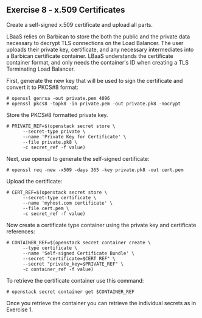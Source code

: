 ## Exercise 8 - x.509 Certificates
Create a self-signed x.509 certificate and upload all parts.

LBaaS relies on Barbican to store the both the public and the private data necessary to decrypt TLS connections on the Load Balancer. The user uploads their private key, certificate, and any necessary intermediates into a Barbican certificate container. LBaaS understands the certificate container format, and only needs the container's ID when creating a TLS Terminating Load Balancer.

First, generate the new key that will be used to sign the certificate and convert it to PKCS#8 format:

    # openssl genrsa -out private.pem 4096
    # openssl pkcs8 -topk8 -in private.pem -out private.pk8 -nocrypt

Store the PKCS#8 formatted private key.

    # PRIVATE_REF=$(openstack secret store \
          --secret-type private \
          --name 'Private Key for Certificate' \
          --file private.pk8 \
          -c secret_ref -f value)

Next, use openssl to generate the self-signed certificate:

    # openssl req -new -x509 -days 365 -key private.pk8 -out cert.pem

Upload the certificate:

    # CERT_REF=$(openstack secret store \
          --secret-type certificate \
          --name 'myhost.com certificate' \
          --file cert.pem \
          -c secret_ref -f value)

Now create a certificate type container using the private key and certificate references:

    # CONTAINER_REF=$(openstack secret container create \
          --type certificate \
          --name 'Self-signed Certificate Bundle' \
          --secret "certificate=$CERT_REF" \
          --secret "private_key=$PRIVATE_REF" \
          -c container_ref -f value)

To retrieve the certificate container use this command:

    # openstack secret container get $CONTAINER_REF

Once you retrieve the container you can retrieve the individual secrets as in Exercise 1.

